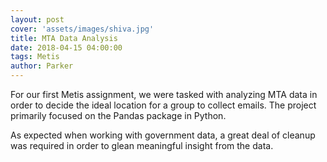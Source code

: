 ```yaml
---
layout: post
cover: 'assets/images/shiva.jpg'
title: MTA Data Analysis
date: 2018-04-15 04:00:00
tags: Metis
author: Parker
---
```


For our first Metis assignment, we were tasked with analyzing MTA data in order to decide the ideal location for a group to collect emails. The project primarily focused on the Pandas package in Python.



As expected when working with government data, a great deal of cleanup was required in order to glean meaningful insight from the data.
